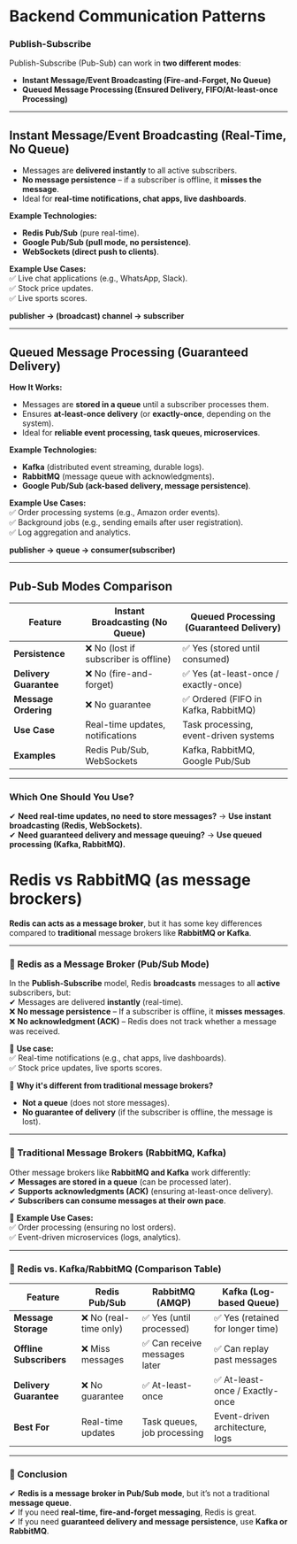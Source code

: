 # Backend Communication Patterns

### Publish-Subscribe

Publish-Subscribe (Pub-Sub) can work in **two different modes**:  

- **Instant Message/Event Broadcasting (Fire-and-Forget, No Queue)**
- **Queued Message Processing (Ensured Delivery, FIFO/At-least-once Processing)**  

---

## **Instant Message/Event Broadcasting (Real-Time, No Queue)**

- Messages are **delivered instantly** to all active subscribers.  
- **No message persistence** – if a subscriber is offline, it **misses the message**.  
- Ideal for **real-time notifications, chat apps, live dashboards**.  

**Example Technologies:**  
- **Redis Pub/Sub** (pure real-time).  
- **Google Pub/Sub (pull mode, no persistence)**.  
- **WebSockets (direct push to clients)**.  

**Example Use Cases:**  
✅ Live chat applications (e.g., WhatsApp, Slack).  
✅ Stock price updates.  
✅ Live sports scores.

**publisher -> (broadcast) channel -> subscriber**

---

## **Queued Message Processing (Guaranteed Delivery)**
**How It Works:**  
- Messages are **stored in a queue** until a subscriber processes them.  
- Ensures **at-least-once delivery** (or **exactly-once**, depending on the system).  
- Ideal for **reliable event processing, task queues, microservices**.  

**Example Technologies:**  
- **Kafka** (distributed event streaming, durable logs).  
- **RabbitMQ** (message queue with acknowledgments).  
- **Google Pub/Sub (ack-based delivery, message persistence)**.  

**Example Use Cases:**  
✅ Order processing systems (e.g., Amazon order events).  
✅ Background jobs (e.g., sending emails after user registration).  
✅ Log aggregation and analytics.

**publisher -> queue -> consumer(subscriber)**

---

## **Pub-Sub Modes Comparison**
| **Feature** | **Instant Broadcasting (No Queue)** | **Queued Processing (Guaranteed Delivery)** |
|------------|------------------------------------|--------------------------------|
| **Persistence** | ❌ No (lost if subscriber is offline) | ✅ Yes (stored until consumed) |
| **Delivery Guarantee** | ❌ No (fire-and-forget) | ✅ Yes (at-least-once / exactly-once) |
| **Message Ordering** | ❌ No guarantee | ✅ Ordered (FIFO in Kafka, RabbitMQ) |
| **Use Case** | Real-time updates, notifications | Task processing, event-driven systems |
| **Examples** | Redis Pub/Sub, WebSockets | Kafka, RabbitMQ, Google Pub/Sub |

---

### **Which One Should You Use?**
✔ **Need real-time updates, no need to store messages?** → **Use instant broadcasting (Redis, WebSockets).**  
✔ **Need guaranteed delivery and message queuing?** → **Use queued processing (Kafka, RabbitMQ).**  

# Redis vs RabbitMQ (as message brockers)

**Redis can acts as a message broker**, but it has some key differences compared to **traditional** message brokers like **RabbitMQ or Kafka**.

---

### **🔹 Redis as a Message Broker (Pub/Sub Mode)**
In the **Publish-Subscribe** model, Redis **broadcasts** messages to all **active** subscribers, but:  
✔ Messages are delivered **instantly** (real-time).  
❌ **No message persistence** – If a subscriber is offline, it **misses messages**.  
❌ **No acknowledgment (ACK)** – Redis does not track whether a message was received.  

📌 **Use case:**  
✅ Real-time notifications (e.g., chat apps, live dashboards).  
✅ Stock price updates, live sports scores.  

📌 **Why it's different from traditional message brokers?**  
- **Not a queue** (does not store messages).  
- **No guarantee of delivery** (if the subscriber is offline, the message is lost).  

---

### **🔹 Traditional Message Brokers (RabbitMQ, Kafka)**
Other message brokers like **RabbitMQ and Kafka** work differently:  
✔ **Messages are stored in a queue** (can be processed later).  
✔ **Supports acknowledgments (ACK)** (ensuring at-least-once delivery).  
✔ **Subscribers can consume messages at their own pace**.  

📌 **Example Use Cases:**  
✅ Order processing (ensuring no lost orders).  
✅ Event-driven microservices (logs, analytics).  

---

### **🔹 Redis vs. Kafka/RabbitMQ (Comparison Table)**

| Feature             | **Redis Pub/Sub**         | **RabbitMQ (AMQP)**       | **Kafka (Log-based Queue)**  |
|--------------------|------------------------|------------------------|----------------------------|
| **Message Storage**  | ❌ No (real-time only)  | ✅ Yes (until processed) | ✅ Yes (retained for longer time) |
| **Offline Subscribers** | ❌ Miss messages | ✅ Can receive messages later | ✅ Can replay past messages |
| **Delivery Guarantee** | ❌ No guarantee | ✅ At-least-once | ✅ At-least-once / Exactly-once |
| **Best For** | Real-time updates | Task queues, job processing | Event-driven architecture, logs |

---

### **🚀 Conclusion**
✔ **Redis is a message broker in Pub/Sub mode**, but it’s not a traditional **message queue**.  
✔ If you need **real-time, fire-and-forget messaging**, Redis is great.  
✔ If you need **guaranteed delivery and message persistence**, use **Kafka or RabbitMQ**.  
